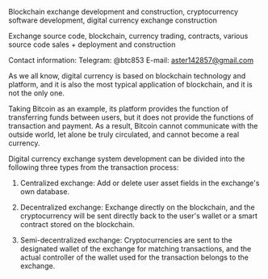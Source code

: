 Blockchain exchange development and construction, cryptocurrency software development, digital currency exchange construction

Exchange source code, blockchain, currency trading, contracts, various source code sales + deployment and construction

Contact information: Telegram: @btc853 E-mail: aster142857@gmail.com

As we all know, digital currency is based on blockchain technology and platform, and it is also the most typical application of blockchain, and it is not the only one.

Taking Bitcoin as an example, its platform provides the function of transferring funds between users, but it does not provide the functions of transaction and payment. As a result, Bitcoin cannot communicate with the outside world, let alone be truly circulated, and cannot become a real currency.

Digital currency exchange system development can be divided into the following three types from the transaction process:

1. Centralized exchange: Add or delete user asset fields in the exchange's own database.

2. Decentralized exchange: Exchange directly on the blockchain, and the cryptocurrency will be sent directly back to the user's wallet or a smart contract stored on the blockchain.

3. Semi-decentralized exchange: Cryptocurrencies are sent to the designated wallet of the exchange for matching transactions, and the actual controller of the wallet used for the transaction belongs to the exchange.
